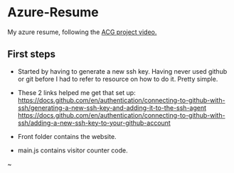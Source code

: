 # Azure-Resume
My azure resume, following the [ACG project video.]()
 
 ## First steps

- Started by having to generate a new ssh key. Having never used github or git before I had to refer to resource on how to do it. Pretty simple.

- These 2 links helped me get that set up:
https://docs.github.com/en/authentication/connecting-to-github-with-ssh/generating-a-new-ssh-key-and-adding-it-to-the-ssh-agent
https://docs.github.com/en/authentication/connecting-to-github-with-ssh/adding-a-new-ssh-key-to-your-github-account

- Front folder contains the website.
- main.js contains visitor counter code.

~